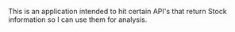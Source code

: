This is an application intended to hit certain API's that return Stock information so I can use them for analysis.